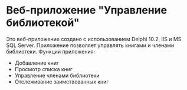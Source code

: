 # Веб-приложение "Управление библиотекой"

Это веб-приложение создано с использованием Delphi 10.2, IIS и MS SQL Server. Приложение позволяет управлять книгами и членами библиотеки.
Функции приложения:
- Добавление книг
- Просмотр списка книг
- Управление членами библиотеки
- Отслеживание заимствованных книг
